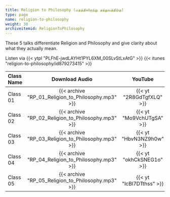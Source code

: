 ```yaml
---
title: Religion to Philosophy (மதத்திலிருந்து தத்துவத்திற்கு)
type: page
name: religion-to-philosophy
weight: 30
archiveitemid: ReligionToPhilosophy
---
```


These 5 talks differentiate Religion and Philosophy and give clarity about what they actually mean.

Listen via {{< ytpl "PLFhE-jwdLAYHt1PYL6XM_00SLvStLxAtG" >}} {{< itunes "religion-to-philosophy/id879273415" >}}

Class Name | Download Audio | YouTube
:---|:---:|:---:
Class 01 | {{< archive "RP_01_Religion_to_Philosophy.mp3" >}} | {{< yt "2R8GdTgfXLQ" >}}
Class 02 | {{< archive "RP_02_Religion_to_Philosophy.mp3" >}} | {{< yt "Mo9VchUTgSA" >}}
Class 03 | {{< archive "RP_03_Religion_to_Philosophy.mp3" >}} | {{< yt "HbvN3NZ9h0w" >}}
Class 04 | {{< archive "RP_04_Religion_to_Philosophy.mp3" >}} | {{< yt "okhCkSNEG1o" >}}
Class 05 | {{< archive "RP_05_Religion_to_Philosophy.mp3" >}} | {{< yt "IcBl7DTthss" >}}
